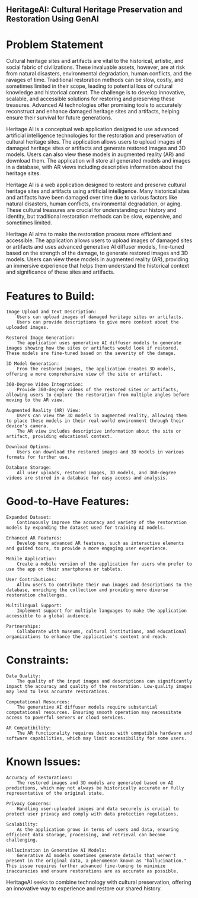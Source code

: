 ## HeritageAI: Cultural Heritage Preservation and Restoration Using GenAI

# Problem Statement

Cultural heritage sites and artifacts are vital to the historical, artistic, and social fabric of civilizations. These invaluable assets, however, are at risk from natural disasters, environmental degradation, human conflicts, and the ravages of time. Traditional restoration methods can be slow, costly, and sometimes limited in their scope, leading to potential loss of cultural knowledge and historical context.
The challenge is to develop innovative, scalable, and accessible solutions for restoring and preserving these treasures. Advanced AI technologies offer promising tools to accurately reconstruct and enhance damaged heritage sites and artifacts, helping ensure their survival for future generations.

Heritage AI is a conceptual web application designed to use advanced artificial intelligence technologies for the restoration and preservation of cultural heritage sites. The application allows users to upload images of damaged heritage sites or artifacts and generate restored images and 3D models. Users can also view these models in augmented reality (AR) and download them. The application will store all generated models and images in a database, with AR views including descriptive information about the heritage sites.

Heritage AI is a web application designed to restore and preserve cultural heritage sites and artifacts using artificial intelligence. Many historical sites and artifacts have been damaged over time due to various factors like natural disasters, human conflicts, environmental degradation, or aging. These cultural treasures are crucial for understanding our history and identity, but traditional restoration methods can be slow, expensive, and sometimes limited.

Heritage AI aims to make the restoration process more efficient and accessible. The application allows users to upload images of damaged sites or artifacts and uses advanced generative AI diffuser models, fine-tuned based on the strength of the damage, to generate restored images and 3D models. Users can view these models in augmented reality (AR), providing an immersive experience that helps them understand the historical context and significance of these sites and artifacts.

# Features to Build:

    Image Upload and Text Description:
        Users can upload images of damaged heritage sites or artifacts.
        Users can provide descriptions to give more context about the uploaded images.

    Restored Image Generation:
        The application uses generative AI diffuser models to generate images showing how the sites or artifacts would look if restored. These models are fine-tuned based on the severity of the damage.

    3D Model Generation:
        From the restored images, the application creates 3D models, offering a more comprehensive view of the site or artifact.

    360-Degree Video Integration:
        Provide 360-degree videos of the restored sites or artifacts, allowing users to explore the restoration from multiple angles before moving to the AR view.

    Augmented Reality (AR) View:
        Users can view the 3D models in augmented reality, allowing them to place these models in their real-world environment through their device's camera.
        The AR view includes descriptive information about the site or artifact, providing educational context.

    Download Options:
        Users can download the restored images and 3D models in various formats for further use.

    Database Storage:
        All user uploads, restored images, 3D models, and 360-degree videos are stored in a database for easy access and analysis.
# Good-to-Have Features:

    Expanded Dataset:
        Continuously improve the accuracy and variety of the restoration models by expanding the dataset used for training AI models.

    Enhanced AR Features:
        Develop more advanced AR features, such as interactive elements and guided tours, to provide a more engaging user experience.

    Mobile Application:
        Create a mobile version of the application for users who prefer to use the app on their smartphones or tablets.

    User Contributions:
        Allow users to contribute their own images and descriptions to the database, enriching the collection and providing more diverse restoration challenges.

    Multilingual Support:
        Implement support for multiple languages to make the application accessible to a global audience.

    Partnerships:
        Collaborate with museums, cultural institutions, and educational organizations to enhance the application's content and reach.

# Constraints:

    Data Quality:
        The quality of the input images and descriptions can significantly impact the accuracy and quality of the restoration. Low-quality images may lead to less accurate restorations.

    Computational Resources:
        The generative AI diffuser models require substantial computational resources. Ensuring smooth operation may necessitate access to powerful servers or cloud services.

    AR Compatibility:
        The AR functionality requires devices with compatible hardware and software capabilities, which may limit accessibility for some users.

# Known Issues:

    Accuracy of Restorations:
        The restored images and 3D models are generated based on AI predictions, which may not always be historically accurate or fully representative of the original state.

    Privacy Concerns:
        Handling user-uploaded images and data securely is crucial to protect user privacy and comply with data protection regulations.

    Scalability:
        As the application grows in terms of users and data, ensuring efficient data storage, processing, and retrieval can become challenging.

    Hallucination in Generative AI Models:
        Generative AI models sometimes generate details that weren't present in the original data, a phenomenon known as "hallucination." This issue requires further advanced fine-tuning to minimize inaccuracies and ensure restorations are as accurate as possible.


HeritageAI seeks to combine technology with cultural preservation, offering an innovative way to experience and restore our shared history.
